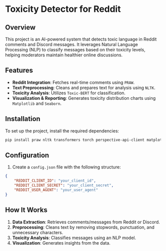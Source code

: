 # Toxicity Detector for Reddit

## Overview
This project is an AI-powered system that detects toxic language in Reddit comments and Discord messages. It leverages Natural Language Processing (NLP) to classify messages based on their toxicity levels, helping moderators maintain healthier online discussions.

## Features
- **Reddit Integration**: Fetches real-time comments using `PRAW`.
- **Text Preprocessing**: Cleans and prepares text for analysis using `NLTK`.
- **Toxicity Analysis**: Utilizes `Toxic-BERT` for classification.
- **Visualization & Reporting**: Generates toxicity distribution charts using `Matplotlib` and `Seaborn`.

## Installation
To set up the project, install the required dependencies:
```bash
pip install praw nltk transformers torch perspective-api-client matplotlib seaborn pandas
```

## Configuration
1. Create a `config.json` file with the following structure:
```json
{
    "REDDIT_CLIENT_ID": "your_client_id",
    "REDDIT_CLIENT_SECRET": "your_client_secret",
    "REDDIT_USER_AGENT": "your_user_agent"
}
```


## How It Works
1. **Data Extraction**: Retrieves comments/messages from Reddit or Discord.
2. **Preprocessing**: Cleans text by removing stopwords, punctuation, and unnecessary characters.
3. **Toxicity Analysis**: Classifies messages using an NLP model.
4. **Visualization**: Generates insights from the data.


